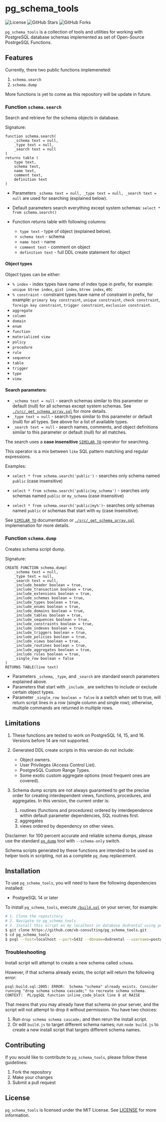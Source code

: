 # pg_schema_tools

![License](https://img.shields.io/badge/license-MIT-green)
![GitHub Stars](https://img.shields.io/github/stars/vb-consulting/pg_schema_tools?style=social)
![GitHub Forks](https://img.shields.io/github/forks/vb-consulting/pg_schema_tools?style=social)

`pg_schema_tools` is a collection of tools and utilities for working with PostgreSQL database schemas implemented as set of Open-Source PostrgeSQL Functions.

## Features

Currently, there two public functions implemeneted:

1. `schema.search`
2. `schema.dump`

More functions is yet to come as this repository will be update in future.

### Function `schema.search`

Search and retrieve for the schema objects in database.

Signature: 

```
function schema.search(
    _schema text = null,
    _type text = null,
    _search text = null
)
returns table (
    type text,
    schema text,
    name text,
    comment text,
    definition text
)
```

- Parameters `_schema text = null, _type text = null, _search text = null` are used for searching (explained below).

- Default parameters search everything except system schemas: `select * from schema.search()`

- Function returns table with following columns:
  - `type text` - type of object (explained below).
  - `schema text` - schema
  - `name text` - name
  - `comment text` - comment on object
  - `definition text` - full DDL create statement for object

#### Object types

Object types can be either:

- `% index` - index types have name of index type in prefix, for example: `unique btree index`, `gist index`, `btree index`, etc
- `% constraint` - constraint types have name of constraint in prefix, for example: `primary key constraint`, `unique constraint`, `check constraint`, `foreign key constraint`, `trigger constraint`, `exclusion constraint`.
- `aggregate`
- `column`
- `domain`
- `enum`
- `function`
- `materialized view`
- `policy`
- `procedure`
- `rule`
- `sequence`
- `table`
- `trigger`
- `type`
- `view`

#### Search parameters:

- `_schema text = null` - search schemas similar to this parameter or default (null) for all schemas except system schemas. See [`./src/_get_schema_array.sql`](`./src/_get_schema_array.sql`) for more details.
- `_type text = null` - search types similar to this parameter or default (null) for all types. See above for a list of available types.
- `_search text = null` - search names, comments, and object definitions similar to this parameter or default (null) for all matches.

The search uses a **case insensitive** [`SIMILAR TO`](https://www.postgresql.org/docs/current/functions-matching.html#FUNCTIONS-SIMILARTO-REGEXP) operator for searching. 

This operator is a mix between `like` SQL pattern matching and regular expressions. 

Examples:

- `select * from schema.search('public')` - searches only schema named `public` (case insensitive)

- `select * from schema.search('public|my_schema')` - searches only schemas named `public` or `my_schema` (case insensitive)

- `select * from schema.search('public|my%')`- searches only schemas named `public` or schemas that start with `my` (case insensitive).

See [`SIMILAR TO`](https://www.postgresql.org/docs/current/functions-matching.html#FUNCTIONS-SIMILARTO-REGEXP) documentation or [`./src/_get_schema_array.sql`](`./src/_get_schema_array.sql`) implemenation for more details.

### Function `schema.dump`

Creates schema script dump.

Signature:

```
CREATE FUNCTION schema.dump(
    _schema text = null, 
    _type text = null, 
    _search text = null, 
    _include_header boolean = true, 
    _include_transaction boolean = true, 
    _include_extensions boolean = true, 
    _include_schemas boolean = true, 
    _include_types boolean = true, 
    _include_enums boolean = true, 
    _include_domains boolean = true, 
    _include_tables boolean = true, 
    _include_sequences boolean = true, 
    _include_constraints boolean = true, 
    _include_indexes boolean = true, 
    _include_triggers boolean = true, 
    _include_policies boolean = true, 
    _include_views boolean = true, 
    _include_routines boolean = true, 
    _include_aggregates boolean = true, 
    _include_rules boolean = true, 
    _single_row boolean = false
)
RETURNS TABLE(line text)
```

- Parameters `_schema`, `_type`, and `_search` are standard search parameters explained above.
- Parameters that start with `_include_` are switches to include or exclude certain object types.
- Parameter `_single_row boolean = false` is a switch when set to true, will return script lines in a row (single column and single row); otherwise, multiple commands are returned in multiple rows.

## Limitations

1. These functions are tested to work on PostgreSQL 14, 15, and 16. Versions before 14 are not supported.

2. Generated DDL create scripts in this version do not include: 
   - Object owners.
   - User Privileges (Access Control List).
   - PostgreSQL Custom Range Types.
   - Some exotic custom aggregate options (most frequent ones are covered).

3. Schema dump scripts are not always guaranteed to get the precise order for creating interdependent views, functions, procedures, and aggregates. In this version, the current order is:
   1. routines (functions and procedures) ordered by interdependence within default parameter dependencies, SQL routines first.
   2. aggregates
   3. views ordered by dependency on other views.

Disclaimer: for 100 percent accurate and reliable schema dumps, please use the standard [`pg_dump`](https://www.postgresql.org/docs/current/app-pgdump.html) tool with `--schema-only` switch.

Schema scripts generated by these functions are intended to be used as helper tools in scripting, not as a complete `pg_dump` replacement.

## Installation

To use `pg_schema_tools`, you will need to have the following dependencies installed:

- PostgreSQL 14 or later

To install `pg_schema_tools`, execute [`/build.sql`](/build.sql) on your server, for example:

```bash
# 1. Clone the repostitory
# 2. Navigate to pg_schema_tools
# 3. Install this script on my localhost in database dvdrental using postgres user
$ git clone https://github.com/vb-consulting/pg_schema_tools.git
$ cd pg_schema_tools
$ psql --host=localhost --port=5432 --dbname=dvdrental --username=postgres --file=build.sql
```

### Troubleshooting

Install script will attempt to create a new schema called `schema`.

However, if that schema already exists, the script will return the following error:

```
psql:build.sql:2005: ERROR:  Schema "schema" already exists. Consider running "drop schema schema cascade;" to recreate schema schema.
CONTEXT:  PL/pgSQL function inline_code_block line 8 at RAISE
```

That means that you may already have that schema on your server, and the script will not attempt to drop it without permission. You have two choices:

1) Run `drop schema schema cascade;` and then rerun the install script.
2) Or edit `build.js` to target different schema names; run `node build.js` to create a new install script that targets different schema names.

## Contributing

If you would like to contribute to `pg_schema_tools`, please follow these guidelines:

1. Fork the repository
2. Make your changes
3. Submit a pull request

## License

`pg_schema_tools` is licensed under the MIT License. See [LICENSE](https://github.com/vb-consulting/pg_schema_tools/blob/master/LICENSE) for more information.